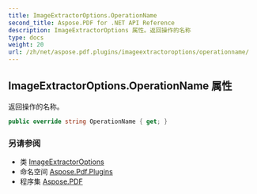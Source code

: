```yaml
---
title: ImageExtractorOptions.OperationName
second_title: Aspose.PDF for .NET API Reference
description: ImageExtractorOptions 属性。返回操作的名称
type: docs
weight: 20
url: /zh/net/aspose.pdf.plugins/imageextractoroptions/operationname/
---
```

## ImageExtractorOptions.OperationName 属性

返回操作的名称。

```csharp
public override string OperationName { get; }
```

### 另请参阅

* 类 [ImageExtractorOptions](../)
* 命名空间 [Aspose.Pdf.Plugins](../../../aspose.pdf.plugins/)
* 程序集 [Aspose.PDF](../../../)